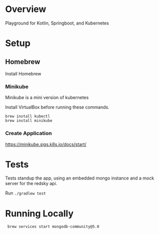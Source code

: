 # Overview

Playground for Kotlin, Springboot, and Kubernetes

# Setup 

## Homebrew
Install Homebrew

### Minikube
Minikube is a mini version of kubernetes

Install VirtualBox before running these commands.
```shell
brew install kubectl
brew install minikube
```

### Create Application
https://minikube.sigs.k8s.io/docs/start/

# Tests

Tests standup the app, using an embedded mongo instance and a mock server for the redsky api.

Run
```./gradlew test```

# Running Locally
``` brew services start mongodb-community@5.0```

